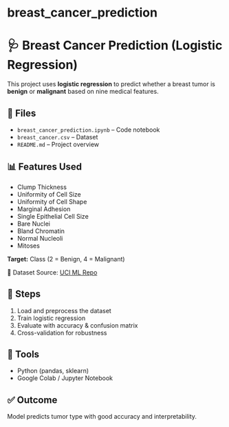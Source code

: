 # breast_cancer_prediction
# 🩺 Breast Cancer Prediction (Logistic Regression)

This project uses **logistic regression** to predict whether a breast tumor is **benign** or **malignant** based on nine medical features.

## 📁 Files

- `breast_cancer_prediction.ipynb` – Code notebook  
- `breast_cancer.csv` – Dataset  
- `README.md` – Project overview

## 📊 Features Used

- Clump Thickness  
- Uniformity of Cell Size  
- Uniformity of Cell Shape  
- Marginal Adhesion  
- Single Epithelial Cell Size  
- Bare Nuclei  
- Bland Chromatin  
- Normal Nucleoli  
- Mitoses

**Target:** Class (2 = Benign, 4 = Malignant)

📌 Dataset Source: [UCI ML Repo](https://archive.ics.uci.edu/ml/datasets/Breast+Cancer+Wisconsin+(Original))

## 🚀 Steps

1. Load and preprocess the dataset  
2. Train logistic regression  
3. Evaluate with accuracy & confusion matrix  
4. Cross-validation for robustness

## 🧠 Tools

- Python (pandas, sklearn)
- Google Colab / Jupyter Notebook

## ✅ Outcome

Model predicts tumor type with good accuracy and interpretability.
